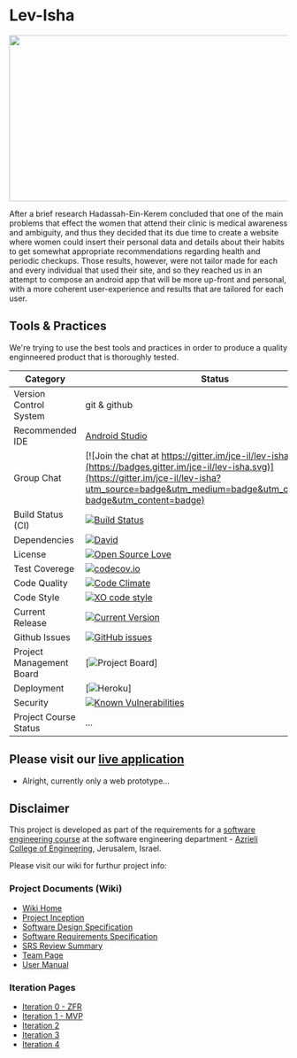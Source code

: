 # Lev-Isha

<p align="center">
<img src="http://www.aaci.org.il/upimages/mercaz%20habriut%20le%20yisha%20hadassah.jpg" width="550" height="300" /></p>

After a brief research Hadassah-Ein-Kerem concluded that one of the main problems that effect the women that attend their clinic is medical awareness and ambiguity, and thus they decided that its due time to create a website where women could insert their personal data and details about their habits to get somewhat appropriate recommendations regarding health and periodic checkups.
Those results, however, were not tailor made for each and every individual that used their site, and so they reached us in an attempt to compose an android app that will be more up-front and personal, with a more coherent user-experience and results that are tailored for each user.

## Tools & Practices
We're trying to use the best tools and practices in order to produce a quality enginneered product that is thoroughly tested.

|Category|Status|
|---|---|
| Version Control System| git & github |
| Recommended IDE | [Android Studio](https://developer.android.com/studio/index.html) |
| Group Chat | [![Join the chat at https://gitter.im/jce-il/lev-isha](https://badges.gitter.im/jce-il/lev-isha.svg)](https://gitter.im/jce-il/lev-isha?utm_source=badge&utm_medium=badge&utm_campaign=pr-badge&utm_content=badge) |
| Build Status (CI) |  [![Build Status](https://travis-ci.org/jce-il/project-template.svg?branch=master)](https://travis-ci.org/jce-il/project-template) |
| Dependencies | [![David](https://img.shields.io/david/dev/idleberg/vscode-badges.svg?style=flat-square)](https://david-dm.org/jce-il/project-template?type=dev) |
| License | [![Open Source Love](https://badges.frapsoft.com/os/mit/mit.svg?v=102)](https://github.com/ellerbrock/open-source-badge/) |
| Test Coverege | [![codecov.io](https://codecov.io/github/jce-il/project-template/coverage.svg?branch=master)](https://codecov.io/github/jce-il/project-template?branch=master) |
| Code Quality | [![Code Climate](https://codeclimate.com/github/jce-il/project-template.svg)](https://codeclimate.com/github/jce-il/project-template) |
| Code Style | [![XO code style](https://img.shields.io/badge/code_style-XO-5ed9c7.svg)](https://github.com/jce-il/project-template) |
| Current Release | [![Current Version](https://img.shields.io/github/release/jce-il/project-template.svg?style=flat)](https://github.com/jce-il/project-template/releases) |
| Github Issues | [![GitHub issues](https://img.shields.io/github/issues/yakirwin/lev-isha.svg?style=flat)](https://github.com/yakirwin/lev-isha/issues) |
| Project Management Board| [![Project Board](https://github.com/yakirwin/lev-isha/projects/1)] |
| Deployment | [![Heroku](http://heroku-badge.herokuapp.com/?app=my-app&style=flat&svg=1&root=index.html)] |
| Security | [![Known Vulnerabilities](https://snyk.io/test/github/jce-il/project-template/badge.svg)](https://snyk.io/test/github/jce-il/project-template) |
| Project Course Status | ... |

## Please visit our [live application](http://www.lev-isha.org/health_recommendations_app/)
- Alright, currently only a web prototype...


## Disclaimer
This project is developed as part of the requirements for a [software engineering course](https://github.com/jce-il/se-class/wiki) at the software engineering department - [Azrieli College of Engineering](http://www.jce.ac.il/), Jerusalem, Israel.

Please visit our wiki for furthur project info: 

### Project Documents (Wiki)
- [Wiki Home](../../wiki)
- [Project Inception](../../wiki/Inception)
- [Software Design Specification](../../wiki//SDS)
- [Software Requirements Specification](../../wiki/SRS)
- [SRS Review Summary](../../wiki/SRS-Review-Summary)
- [Team Page](../../wiki/Team-Page)
- [User Manual](../../wiki/User-Manual)

### Iteration Pages
- [Iteration 0 - ZFR](../../wiki/Iteration-0)
- [Iteration 1 - MVP]()
- [Iteration 2]()
- [Iteration 3]()
- [Iteration 4]()



